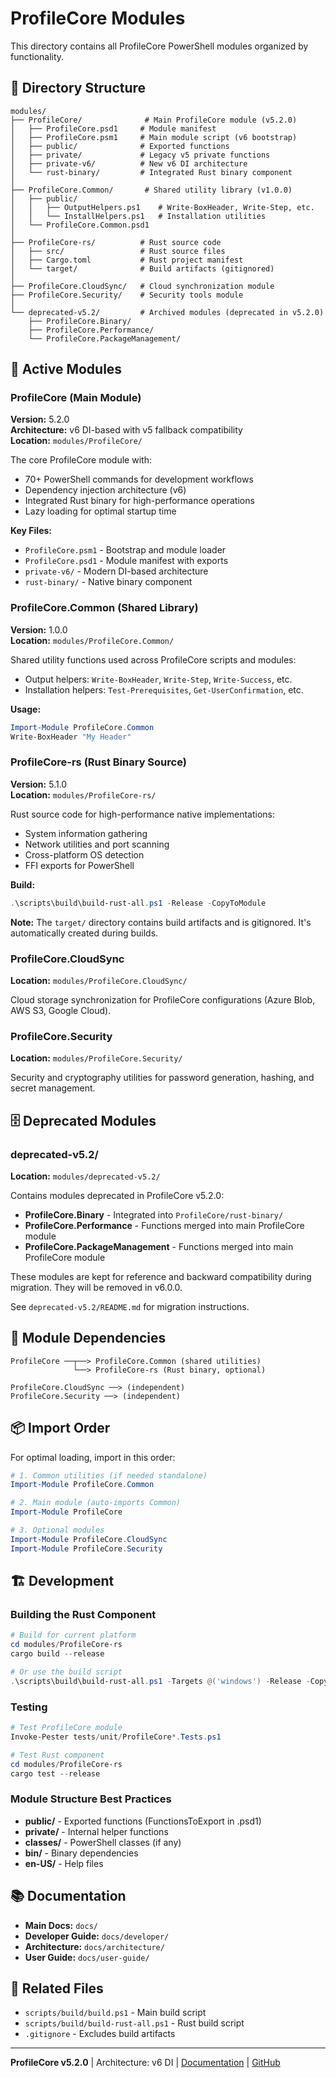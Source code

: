 # ProfileCore Modules

This directory contains all ProfileCore PowerShell modules organized by functionality.

## 📁 Directory Structure

```
modules/
├── ProfileCore/              # Main ProfileCore module (v5.2.0)
│   ├── ProfileCore.psd1     # Module manifest
│   ├── ProfileCore.psm1     # Main module script (v6 bootstrap)
│   ├── public/              # Exported functions
│   ├── private/             # Legacy v5 private functions
│   ├── private-v6/          # New v6 DI architecture
│   └── rust-binary/         # Integrated Rust binary component
│
├── ProfileCore.Common/       # Shared utility library (v1.0.0)
│   ├── public/
│   │   ├── OutputHelpers.ps1    # Write-BoxHeader, Write-Step, etc.
│   │   └── InstallHelpers.ps1   # Installation utilities
│   └── ProfileCore.Common.psd1
│
├── ProfileCore-rs/          # Rust source code
│   ├── src/                 # Rust source files
│   ├── Cargo.toml           # Rust project manifest
│   └── target/              # Build artifacts (gitignored)
│
├── ProfileCore.CloudSync/   # Cloud synchronization module
├── ProfileCore.Security/    # Security tools module
│
└── deprecated-v5.2/         # Archived modules (deprecated in v5.2.0)
    ├── ProfileCore.Binary/
    ├── ProfileCore.Performance/
    └── ProfileCore.PackageManagement/
```

## 🎯 Active Modules

### ProfileCore (Main Module)

**Version:** 5.2.0  
**Architecture:** v6 DI-based with v5 fallback compatibility  
**Location:** `modules/ProfileCore/`

The core ProfileCore module with:

- 70+ PowerShell commands for development workflows
- Dependency injection architecture (v6)
- Integrated Rust binary for high-performance operations
- Lazy loading for optimal startup time

**Key Files:**

- `ProfileCore.psm1` - Bootstrap and module loader
- `ProfileCore.psd1` - Module manifest with exports
- `private-v6/` - Modern DI-based architecture
- `rust-binary/` - Native binary component

### ProfileCore.Common (Shared Library)

**Version:** 1.0.0  
**Location:** `modules/ProfileCore.Common/`

Shared utility functions used across ProfileCore scripts and modules:

- Output helpers: `Write-BoxHeader`, `Write-Step`, `Write-Success`, etc.
- Installation helpers: `Test-Prerequisites`, `Get-UserConfirmation`, etc.

**Usage:**

```powershell
Import-Module ProfileCore.Common
Write-BoxHeader "My Header"
```

### ProfileCore-rs (Rust Binary Source)

**Version:** 5.1.0  
**Location:** `modules/ProfileCore-rs/`

Rust source code for high-performance native implementations:

- System information gathering
- Network utilities and port scanning
- Cross-platform OS detection
- FFI exports for PowerShell

**Build:**

```powershell
.\scripts\build\build-rust-all.ps1 -Release -CopyToModule
```

**Note:** The `target/` directory contains build artifacts and is gitignored. It's automatically created during builds.

### ProfileCore.CloudSync

**Location:** `modules/ProfileCore.CloudSync/`

Cloud storage synchronization for ProfileCore configurations (Azure Blob, AWS S3, Google Cloud).

### ProfileCore.Security

**Location:** `modules/ProfileCore.Security/`

Security and cryptography utilities for password generation, hashing, and secret management.

## 🗄️ Deprecated Modules

### deprecated-v5.2/

**Location:** `modules/deprecated-v5.2/`

Contains modules deprecated in ProfileCore v5.2.0:

- **ProfileCore.Binary** - Integrated into `ProfileCore/rust-binary/`
- **ProfileCore.Performance** - Functions merged into main ProfileCore module
- **ProfileCore.PackageManagement** - Functions merged into main ProfileCore module

These modules are kept for reference and backward compatibility during migration. They will be removed in v6.0.0.

See `deprecated-v5.2/README.md` for migration instructions.

## 🔄 Module Dependencies

```
ProfileCore ──┬──> ProfileCore.Common (shared utilities)
              └──> ProfileCore-rs (Rust binary, optional)

ProfileCore.CloudSync ──> (independent)
ProfileCore.Security ──> (independent)
```

## 📦 Import Order

For optimal loading, import in this order:

```powershell
# 1. Common utilities (if needed standalone)
Import-Module ProfileCore.Common

# 2. Main module (auto-imports Common)
Import-Module ProfileCore

# 3. Optional modules
Import-Module ProfileCore.CloudSync
Import-Module ProfileCore.Security
```

## 🏗️ Development

### Building the Rust Component

```powershell
# Build for current platform
cd modules/ProfileCore-rs
cargo build --release

# Or use the build script
.\scripts\build\build-rust-all.ps1 -Targets @('windows') -Release -CopyToModule
```

### Testing

```powershell
# Test ProfileCore module
Invoke-Pester tests/unit/ProfileCore*.Tests.ps1

# Test Rust component
cd modules/ProfileCore-rs
cargo test --release
```

### Module Structure Best Practices

- **public/** - Exported functions (FunctionsToExport in .psd1)
- **private/** - Internal helper functions
- **classes/** - PowerShell classes (if any)
- **bin/** - Binary dependencies
- **en-US/** - Help files

## 📚 Documentation

- **Main Docs:** `docs/`
- **Developer Guide:** `docs/developer/`
- **Architecture:** `docs/architecture/`
- **User Guide:** `docs/user-guide/`

## 🔗 Related Files

- `scripts/build/build.ps1` - Main build script
- `scripts/build/build-rust-all.ps1` - Rust build script
- `.gitignore` - Excludes build artifacts

---

**ProfileCore v5.2.0** | Architecture: v6 DI | [Documentation](../docs/) | [GitHub](https://github.com/Mythic3011/ProfileCore)
